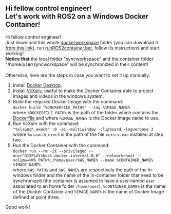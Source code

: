 ## Hi fellow control engineer! <br>Let's work with ROS2 on a Windows Docker Container!

Hi fellow control engineer!<br>
Just download this whole [dockerworkspace][L0] folder (you can download it [from this link][L1]), run [runROS2container.bat][L2], follow its instructions and start working!<br>
**Notice that** the local folder "syncworkspace" and the container folder "/home/user/syncworkspace" will be synchronized in their content!<br>
<br>
Otherwise, here are the steps in case you want to set it up manually:
1. Install [Docker Desktop][L3].
2. Install [VcXsrv][L4], useful to make the Docker Container able to project images and videos in the windows system.
3. Build the required Docker Image with the command:<br>
   ```docker build "%DOCKERFILE_PATH%" --tag %IMAGE_NAME%```<br>
   where ```%DOCKERFILE_PATH%``` is the path of the folder which contains the [Dockerfile][L5] and where ```%IMAGE_NAME%``` is the Docker Image name to use.
4. Run VcXsrv with the command:<br>
   ```"%xlaunch_exec%" :0 -ac -multiwindow -clipboard -logverbose 3```<br>
   where ```%xlaunch_exec%``` is the path of the file ```vcxsrv.exe``` installed at step two.
5. Run the Docker Container with the command:<br>
   ```docker run --rm -it --privileged --env="DISPLAY=host.docker.internal:0.0" --network=host --volume=%WS_PATH%:/home/user/%WS_NAME% --name %CONTAINER_NAME% %IMAGE_NAME%```<br>
   where ```%WS_PATH%``` and ```%WS_NAME%``` are respectively the path of the in-windows folder and the name of the in-container folder that need to be synchronized (the container is assumed to have a user named ```user``` associated to an home folder ```/home/user```), ```%CONTAINER_NAME%``` is the name of the Docker Container and ```%IMAGE_NAME%``` is the name of Docker Image defined at point three.

Good work!

[L0]: https://github.com/VincenzoLomba/DistributedAutonomousSystems/tree/master/dockerworkspace
[L1]: https://downgit.github.io/#/home?url=https://github.com/VincenzoLomba/DistributedAutonomousSystems/tree/master/dockerworkspace
[L2]: https://github.com/VincenzoLomba/DistributedAutonomousSystems/blob/master/dockerworkspace/runROS2container.bat
[L3]: https://www.docker.com/products/docker-desktop
[L4]: https://vcxsrv.com/
[L5]: https://github.com/VincenzoLomba/DistributedAutonomousSystems/blob/master/dockerworkspace/setup/imageBuilding/Dockerfile
